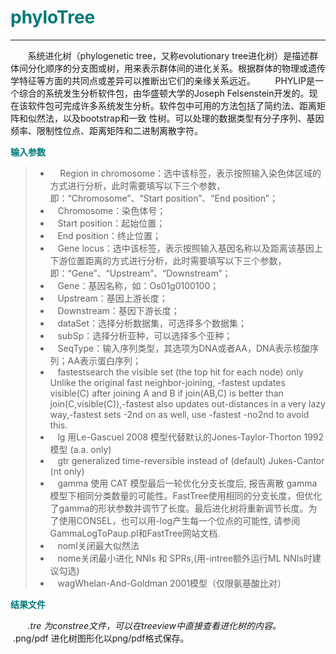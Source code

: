 # <font color="#007979">phyloTree</font>

---

&#160; &#160; &#160; &#160;系统进化树（phylogenetic tree，又称evolutionary tree进化树）是描述群体间分化顺序的分支图或树，用来表示群体间的进化关系。根据群体的物理或遗传学特征等方面的共同点或差异可以推断出它们的亲缘关系远近。
&#160; &#160; &#160; &#160;PHYLIP是一个综合的系统发生分析软件包，由华盛顿大学的Joseph Felsenstein开发的。现在该软件包可完成许多系统发生分析。软件包中可用的方法包括了简约法、距离矩阵和似然法，以及bootstrap和一致 性树。可以处理的数据类型有分子序列、基因频率、限制性位点、距离矩阵和二进制离散字符。

**<font color="#007979">输入参数</font>**

> * &#160; &#160; Region in chromosome：选中该标签，表示按照输入染色体区域的方式进行分析，此时需要填写以下三个参数，即：“Chromosome”、“Start position”、“End position”；
> * &#160; &#160;<label id='chromosome'>Chromosome：</label>染色体号；
> * &#160; &#160;<label id='start'>Start position：</label>起始位置；
> * &#160; &#160;<label id='end'>End position：</label>终止位置；
> * &#160; &#160;Gene locus：选中该标签，表示按照输入基因名称以及距离该基因上下游位置距离的方式进行分析，此时需要填写以下三个参数，即：“Gene”、“Upstream”、“Downstream”；
> * &#160; &#160;<label id='gene'>Gene：</label>基因名称，如：Os01g0100100；
> * &#160; &#160;<label id='upstream'>Upstream：</label>基因上游长度；
> * &#160; &#160;<label id='downstream'>Downstream：</label>基因下游长度；
> * &#160; &#160;<label id='dataset'>dataSet：</label>选择分析数据集，可选择多个数据集；
> * &#160; &#160;<label id='subSp'>subSp：</label>选择分析亚种，可以选择多个亚种；
> * &#160; &#160;<label id='seqType'>SeqType：</label>输入序列类型，其选项为DNA或者AA，DNA表示核酸序列；AA表示蛋白序列；
> * &#160; &#160;<label id='fastest'>fastest</label>search the visible set (the top hit for each node) only Unlike the original fast neighbor-joining, -fastest updates visible(C) after joining A and B if join(AB,C) is better than join(C,visible(C)),-fastest also updates out-distances in a very lazy way,-fastest sets -2nd on as well, use -fastest -no2nd to avoid this.
> * &#160; &#160;<label id='lg'>lg</label> 用Le-Gascuel 2008 模型代替默认的Jones-Taylor-Thorton 1992 模型 (a.a. only)
> * &#160; &#160;<label id='gtr'>gtr</label> generalized time-reversible instead of (default) Jukes-Cantor (nt only)
> * &#160; &#160;<label id='gamma'>gamma</label> 使用 CAT 模型最后一轮优化分支长度后, 报告离散 gamma 模型下相同分类数量的可能性。FastTree使用相同的分支长度，但优化了gamma的形状参数并调节了长度。最后进化树将重新调节长度。为了使用CONSEL，也可以用-log产生每一个位点的可能性, 请参阅GammaLogToPaup.pl和FastTree网站文档.
> * &#160; &#160;<label id='noml'>noml</label>关闭最大似然法
> * &#160; &#160;<label id='nome'>nome</label>关闭最小进化 NNIs 和 SPRs,(用-intree额外运行ML NNIs时建议勾选)
> * &#160; &#160;<label id='wag'>wag</label>Whelan-And-Goldman 2001模型（仅限氨基酸比对）

**<font color="#007979">结果文件</font>**

&#160; &#160; &#160; &#160;*.tre 为constree文件，可以在treeview中直接查看进化树的内容。
&#160; &#160; &#160; &#160;*.png/pdf 进化树图形化以png/pdf格式保存。
